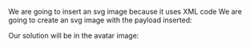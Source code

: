 We are going to insert an svg image because it uses XML code
We are going to create an svg image with the payload inserted:





Our solution will be in the avatar image:

